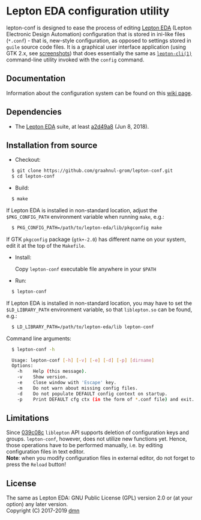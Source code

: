 Lepton EDA configuration utility
================================

lepton-conf is designed to ease the process of editing [Lepton EDA](https://github.com/lepton-eda/lepton-eda)
(Lepton Electronic Design Automation)
configuration that is stored in ini-like files (`*.conf`) - that is, new-style configuration, as opposed
to settings stored in `guile` source code files. It is a graphical user interface application
(using GTK 2.x, see [screenshots](https://graahnul-grom.github.io/lepton-conf)) that does
essentially the same as [`lepton-cli(1)`](https://graahnul-grom.github.io/ref-man/lepton-cli.html)
command-line utility invoked with the `config` command.
<br />

Documentation
------------
Information about the configuration system can be found on this [wiki page](https://github.com/lepton-eda/lepton-eda/wiki/Configuration-Settings).

Dependencies
------------

- The [Lepton EDA](https://github.com/lepton-eda/lepton-eda) suite,
at least [a2d49a8](https://github.com/lepton-eda/lepton-eda/commit/a2d49a816ca527839f0cd312d38ce16b1e15da9b) (Jun 8, 2018).

Installation from source
------------------------

* Checkout:

```sh
  $ git clone https://github.com/graahnul-grom/lepton-conf.git
  $ cd lepton-conf
```

* Build:

```sh
  $ make
```

  If Lepton EDA is installed in non-standard location, adjust the `$PKG_CONFIG_PATH`
  environment variable when running `make`, e.g.:

```sh
  $ PKG_CONFIG_PATH=/path/to/lepton-eda/lib/pkgconfig make
```

  If GTK `pkgconfig` package (`gtk+-2.0`) has different name on your system, edit it
  at the top of the `Makefile`.

* Install:

  Copy `lepton-conf` executable file anywhere in your `$PATH`

* Run:

```sh
  $ lepton-conf
```

  If Lepton EDA is installed in non-standard location, you may have to set the
  `$LD_LIBRARY_PATH` environment variable, so that `liblepton.so` can be found, e.g.:

```sh
  $ LD_LIBRARY_PATH=/path/to/lepton-eda/lib lepton-conf
```

  Command line arguments:

```sh
  $ lepton-conf -h

  Usage: lepton-conf [-h] [-v] [-e] [-d] [-p] [dirname]
  Options:
    -h    Help (this message).
    -v    Show version.
    -e    Close window with 'Escape' key.
    -m    Do not warn about missing config files.
    -d    Do not populate DEFAULT config context on startup.
    -p    Print DEFAULT cfg ctx (in the form of *.conf file) and exit.
```

Limitations
-----------
Since [039c08c](https://github.com/lepton-eda/lepton-eda/commit/039c08c6fd106a8402cc690206eeae3ac4d1a7e7) `liblepton` API supports deletion of configuration
keys and groups. `lepton-conf`, however, does not utilize new functions yet.
Hence, those operations have to be performed manually, i.e. by editing
configuration files in text editor.
<br />
**Note**: when you modify configuration files in external editor,
do not forget to press the `Reload` button!

License
-------
The same as Lepton EDA: GNU Public License (GPL) version 2.0 or (at your option) any later version.
<br />
Copyright (C) 2017-2019 [dmn](https://github.com/graahnul-grom)

